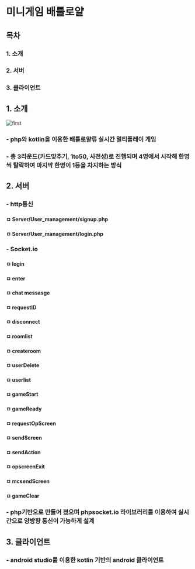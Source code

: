 # 미니게임 배틀로얄

## 목차
### 1. 소개
### 2. 서버
### 3. 클라이언트

## 1. 소개
![first](https://user-images.githubusercontent.com/79510083/118403882-78f64380-b6ab-11eb-9541-fe3aba79795d.png)

### - php와 kotlin을 이용한 배틀로얄류 실시간 멀티플레이 게임
### - 총 3라운드(카드맞추기, 1to50, 사천성)로 진행되며 4명에서 시작해 한명씩 탈락하여 마지막 한명이 1등을 차지하는 방식
## 2. 서버
### - http통신
#### ㅁ Server/User_management/signup.php
#### ㅁ Server/User_management/login.php

### - Socket.io
#### ㅁ login
#### ㅁ enter
#### ㅁ chat messasge
#### ㅁ requestID
#### ㅁ disconnect
#### ㅁ roomlist
#### ㅁ createroom
#### ㅁ userDelete
#### ㅁ userlist
#### ㅁ gameStart
#### ㅁ gameReady
#### ㅁ requestOpScreen
#### ㅁ sendScreen
#### ㅁ sendAction
#### ㅁ opscreenExit
#### ㅁ mcsendScreen
#### ㅁ gameClear

### - php기반으로 만들어 졌으며 phpsocket.io 라이브러리를 이용하여 실시간으로 양방향 통신이 가능하게 설계
## 3. 클라이언트
### - android studio를 이용한 kotlin 기반의 android 클라이언트
